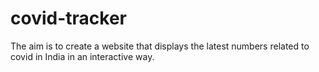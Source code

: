 # covid-tracker

The aim is to create a website that displays the latest numbers related to covid in India in an interactive way.
